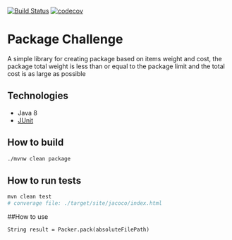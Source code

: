 [![Build Status](https://travis-ci.org/ghamilouie/package-challenge.svg?branch=master)](https://travis-ci.org/ghamilouie/package-challenge)
[![codecov](https://codecov.io/gh/ghamilouie/package-challenge/branch/master/graph/badge.svg)](https://codecov.io/gh/ghamilouie/package-challenge)
# Package Challenge

A simple library for creating package based on items weight and cost, 
the package total weight is less than or equal to the package limit and the total cost is as large as possible

## Technologies
- Java 8
- [JUnit](https://junit.org/)

## How to build
```sh
./mvnw clean package
```

## How to run tests
```sh
mvn clean test
# converage file: ./target/site/jacoco/index.html
``` 

##How to use
```
String result = Packer.pack(absoluteFilePath)
```
